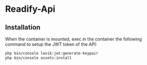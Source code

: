 # Readify-Api

## Installation

When the container is mounted, exec in the container the following command to setup the JWT token of the API:

```bash
php bin/console lexik:jwt:generate-keypair
php bin/console assets:install
```
